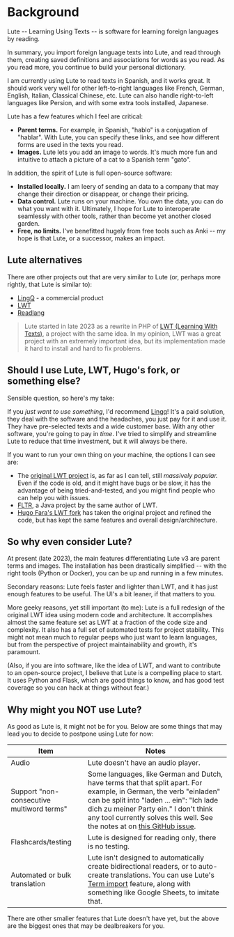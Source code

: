 # Background

Lute -- Learning Using Texts -- is software for learning foreign languages by reading.

In summary, you import foreign language texts into Lute, and read through them, creating saved definitions and associations for words as you read.  As you read more, you continue to build your personal dictionary.

I am currently using Lute to read texts in Spanish, and it works great.  It should work very well for other left-to-right languages like French, German, English, Italian, Classical Chinese, etc.  Lute can also handle right-to-left languages like Persion, and with some extra tools installed, Japanese.

Lute has a few features which I feel are critical:

* **Parent terms.**  For example, in Spanish, "hablo" is a conjugation of "hablar".  With Lute, you can specify these links, and see how different forms are used in the texts you read.
* **Images.**  Lute lets you add an image to words.  It's much more fun and intuitive to attach a picture of a cat to a Spanish term "gato".

In addition, the spirit of Lute is full open-source software:

* **Installed locally.**  I am leery of sending an data to a company that may change their direction or disappear, or change their pricing.
* **Data control.**  Lute runs on your machine.  You own the data, you can do what you want with it.  Ultimately, I hope for Lute to interoperate seamlessly with other tools, rather than become yet another closed garden.
* **Free, no limits.**  I've benefitted hugely from free tools such as Anki -- my hope is that Lute, or a successor, makes an impact.

## Lute alternatives

There are other projects out that are very similar to Lute (or, perhaps more rightly, that Lute is similar to):

* [LingQ](https://www.lingq.com/) - a commercial product
* [LWT](https://github.com/HugoFara/lwt)
* [Readlang](https://readlang.com/)

> Lute started in late 2023 as a rewrite in PHP of [LWT (Learning With Texts)](https://github.com/HugoFara/lwt), a project with the same idea.  In my opinion, LWT was a great project with an extremely important idea, but its implementation made it hard to install and hard to fix problems.

## Should I use Lute, LWT, Hugo's fork, or something else?

Sensible question, so here's my take:

If you _just want to use something_, I'd recommend [Lingq](https://www.lingq.com/en/)!  It's a paid solution, they deal with the software and the headaches, you just pay for it and use it.  They have pre-selected texts and a wide customer base.  With any other software, you're going to pay in _time_.  I've tried to simplify and streamline Lute to reduce that time investment, but it will always be there.

If you want to run your own thing on your machine, the options I can see are:

* The [original LWT project](https://sourceforge.net/projects/learning-with-texts/) is, as far as I can tell, still *massively popular.*  Even if the code is old, and it might have bugs or be slow, it has the advantage of being tried-and-tested, and you might find people who can help you with issues.
* [FLTR](https://sourceforge.net/projects/foreign-language-text-reader/), a Java project by the same author of LWT.
* [Hugo Fara's LWT fork](https://github.com/HugoFara/lwt) has taken the original project and refined the code, but has kept the same features and overall design/architecture.

## So why even consider Lute?

At present (late 2023), the main features differentiating Lute v3 are parent terms and images.  The installation has been drastically simplified -- with the right tools (Python or Docker), you can be up and running in a few minutes.

Secondary reasons: Lute feels faster and lighter than LWT, and it has just enough features to be useful.  The UI's a bit leaner, if that matters to you.

More geeky reasons, yet still important (to me): Lute is a full redesign of the original LWT idea using modern code and architecture.  It accomplishes almost the same feature set as LWT at a fraction of the code size and complexity.  It also has a full set of automated tests for project stability.  This might not mean much to regular peeps who just want to learn languages, but from the perspective of project maintainability and growth, it's paramount.

(Also, if you are into software, like the idea of LWT, and want to contribute to an open-source project, I believe that Lute is a compelling place to start.  It uses Python and Flask, which are good things to know, and has good test coverage so you can hack at things without fear.)

## Why might you NOT use Lute?

As good as Lute is, it might not be for you.  Below are some things that may lead you to decide to postpone using Lute for now:

| Item | Notes |
| --- | --- |
| Audio | Lute doesn't have an audio player. | 
| Support "non-consecutive multiword terms" | Some languages, like German and Dutch, have terms that that split apart.  For example, in German, the verb "einladen" can be split into "laden ... ein": "Ich lade dich zu meiner Party ein."  I don't think any tool currently solves this well.  See the notes at on [this GitHub issue](https://github.com/jzohrab/lute/issues/58). |
| Flashcards/testing | Lute is designed for reading only, there is no testing. |
| Automated or bulk translation | Lute isn't designed to automatically create bidirectional readers, or to auto-create translations.  You can use Lute's [Term import](https://github.com/jzohrab/lute/wiki/Bulk-Term-Import) feature, along with something like Google Sheets, to imitate that. |

There are other smaller features that Lute doesn't have yet, but the above are the biggest ones that may be dealbreakers for you.

